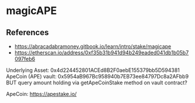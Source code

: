 # magicAPE

## References

- <https://abracadabramoney.gitbook.io/learn/intro/stake/magicape>
- <https://etherscan.io/address/0xf35b31b941d94b249eaded041db1b05b7097feb6>

Underlying Asset: 0x4d224452801ACEd8B2F0aebE155379bb5D594381 ApeCoin (APE)
vault: 0x5954aB967Bc958940b7EB73ee84797Dc8a2AFbb9
BUT query amount holding via getApeCoinStake method on vault contract?

ApeCoin: <https://apestake.io/>
